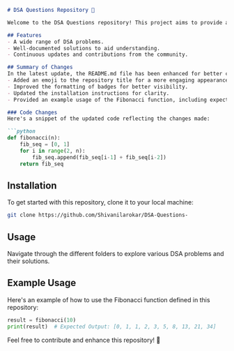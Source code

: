 ```markdown
# DSA Questions Repository 🤖

Welcome to the DSA Questions repository! This project aims to provide a comprehensive collection of data structures and algorithms (DSA) problems, along with well-documented solutions to aid understanding.

## Features
- A wide range of DSA problems.
- Well-documented solutions to aid understanding.
- Continuous updates and contributions from the community.

## Summary of Changes
In the latest update, the README.md file has been enhanced for better clarity and presentation. The changes include:
- Added an emoji to the repository title for a more engaging appearance.
- Improved the formatting of badges for better visibility.
- Updated the installation instructions for clarity.
- Provided an example usage of the Fibonacci function, including expected output.

### Code Changes
Here's a snippet of the updated code reflecting the changes made:

```python
def fibonacci(n):
    fib_seq = [0, 1]
    for i in range(2, n):
        fib_seq.append(fib_seq[i-1] + fib_seq[i-2])
    return fib_seq
```

## Installation
To get started with this repository, clone it to your local machine:

```bash
git clone https://github.com/Shivanilarokar/DSA-Questions-
```

## Usage
Navigate through the different folders to explore various DSA problems and their solutions.

## Example Usage
Here's an example of how to use the Fibonacci function defined in this repository:

```python
result = fibonacci(10)
print(result)  # Expected Output: [0, 1, 1, 2, 3, 5, 8, 13, 21, 34]
```

Feel free to contribute and enhance this repository! 🌟
```